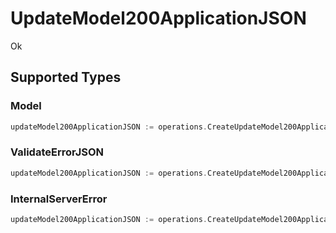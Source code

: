 # UpdateModel200ApplicationJSON

Ok


## Supported Types

### Model

```go
updateModel200ApplicationJSON := operations.CreateUpdateModel200ApplicationJSONModel(shared.Model{/* values here */})
```

### ValidateErrorJSON

```go
updateModel200ApplicationJSON := operations.CreateUpdateModel200ApplicationJSONValidateErrorJSON(shared.ValidateErrorJSON{/* values here */})
```

### InternalServerError

```go
updateModel200ApplicationJSON := operations.CreateUpdateModel200ApplicationJSONInternalServerError(shared.InternalServerError{/* values here */})
```

